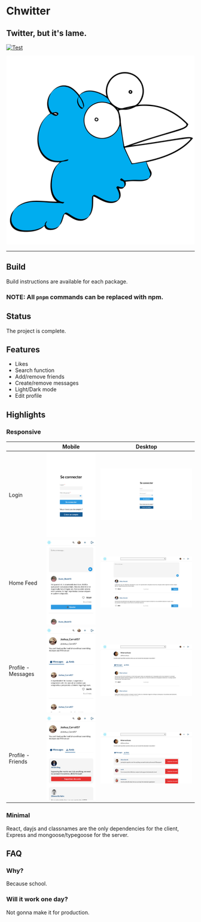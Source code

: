 # Chwitter

## Twitter, but it's lame.

[![Test](https://github.com/musikid/chwitter/actions/workflows/test.yml/badge.svg)](https://github.com/musikid/chwitter/actions/workflows/test.yml)


![Logo](./assets/logo.svg?raw=true)

----

## Build

Build instructions are available for each package.

### NOTE: All `pnpm` commands can be replaced with npm.

## Status

The project is complete.

## Features

- Likes
- Search function
- Add/remove friends
- Create/remove messages
- Light/Dark mode
- Edit profile

## Highlights

### Responsive

|                    | Mobile                                                    | Desktop                                                    |
| ------------------ | --------------------------------------------------------- | ---------------------------------------------------------- |
| Login              | ![login](assets/screenshots/login-mobile.jpg)             | ![login](assets/screenshots/login-desktop.jpg)             |
| Home Feed          | ![home](assets/screenshots/home-mobile.jpg)               | ![home](assets/screenshots/home-desktop.jpg)               |
| Profile - Messages | ![messages](assets/screenshots/profile-msg-mobile.jpg)    | ![messages](assets/screenshots/profile-msg-desktop.jpg)    |
| Profile - Friends  | ![friends](assets/screenshots/profile-friends-mobile.jpg) | ![friends](assets/screenshots/profile-friends-desktop.jpg) |

### Minimal

React, dayjs and classnames are the only dependencies for the client,
Express and mongoose/typegoose for the server.

## FAQ

### Why?

Because school.

### Will it work one day?

Not gonna make it for production.
